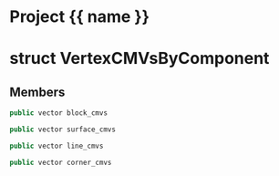 <script setup>
import {useRoute} from 'vitepress'
const {path} = useRoute()
const tokens = path.split('/')
const words = tokens[2].split('-');
for (let i = 0; i < words.length; i++) {
    words[i] = words[i].charAt(0).toUpperCase() + words[i].slice(1);
    words[i] = words[i].replace('geode', 'Geode')
}
const name = words.join('-');
</script>
# Project {{ name }}

# struct VertexCMVsByComponent


## Members

```cpp
public vector block_cmvs

```

```cpp
public vector surface_cmvs

```

```cpp
public vector line_cmvs

```

```cpp
public vector corner_cmvs

```



